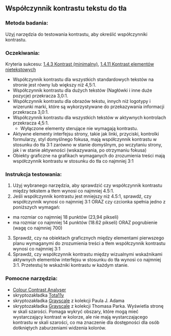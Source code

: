 ## Współczynnik kontrastu tekstu do tła

### Metoda badania: 
Użyj narzędzia do testowania kontrastu, aby określić współczynniki kontrastu.

### Oczekiwania:
Kryteria sukcesu: [1.4.3 Kontrast (minimalny)](https://wcag.lepszyweb.pl/#contrast-minimum), [1.4.11 Kontrast elementów nietekstowych](https://wcag.lepszyweb.pl/#non-text-contrast)
-	Współczynnik kontrastu dla wszystkich standardowych tekstów na stronie jest równy lub większy niż 4,5:1.
-	Współczynnik kontrastu dla dużych tekstów (Nagłówki i inne duże pozycje) przekracza 3,0:1.
-	Współczynnik kontrastu dla obrazów tekstu, innych niż logotypy i wizerunki marki, które są wykorzystywane do przekazywania informacji przekracza 3,0:1.
-	Współczynnik kontrastu dla wszystkich tekstów w aktywnych kontrolach przekracza 4,5:1.
    -	Wyłączone elementy sterujące nie wymagają kontrastu.
-	Aktywne elementy interfejsu strony, takie jak linki, przyciski, kontrolki formularzy, styl domyślnego fokusa,  mają współczynnik kontrastu  w stosunku do tła 3:1 zarówno w stanie domyślnym, po wczytaniu strony, jak i w stanie aktywności (wskazywania, po otrzymaniu fokusa) 
-	Obiekty graficzne na grafikach wymaganych do zrozumienia treści mają współczynnik kontrastu w stosunku do tła co najmniej 3:1

### Instrukcja testowania:
1.	Użyj wybranego narzędzia, aby sprawdzić czy współczynnik kontrastu między tekstem a tłem wynosi co najmniej 4.5:1.
2.	 Jeśli współczynnik kontrastu jest mniejszy niż 4.5:1, sprawdź, czy współczynnik wynosi co najmniej 3:1  ORAZ czy czcionka spełnia jedno z poniższych wymagań: 
   -	ma rozmiar co najmniej 18 punktów (23,94 pikseli)
   -	ma rozmiar co najmniej 14 punktów  (18.62 pikseli) ORAZ pogrubienie (wagę co najmniej 700)
3.	Sprawdź, czy na obiektach graficznych między elementami pierwszego planu wymaganymi do zrozumienia treści a tłem współczynnik kontrastu wynosi co najmniej 3:1
4.	Sprawdź, czy współczynnik kontrastu między wizualnymi wskaźnikami aktywnych elementów interfejsu w stosunku do tła wynosi co najmniej 3:1. Przetestuj te wskaźniki kontrastu w każdym stanie.

### Pomocne narzędzia:
-	[Colour Contrast Analyser](https://developer.paciellogroup.com/resources/contrastanalyser/)
-	skryptozakładka [Tota11y](https://khan.github.io/tota11y/) 
-	skryptozakładka [Grayscale](http://pauljadam.com/bookmarklets/index.html) z kolekcji Paula J. Adama
-	skryptozakładka [Grayscale](https://thomaspark.co/2013/11/3-simple-design-bookmarklets-to-improve-your-aesthetics/) z kolekcji Thomasa Parka. Wyświetla stronę w skali szarości. Pomaga wykryć obszary, które mogą mieć wystarczający kontrast w kolorze, ale nie mają wystarczającego kontrastu w skali szarości, co ma znaczenie dla dostępności dla osób dotkniętych zaburzeniami widzenia kolorów.


